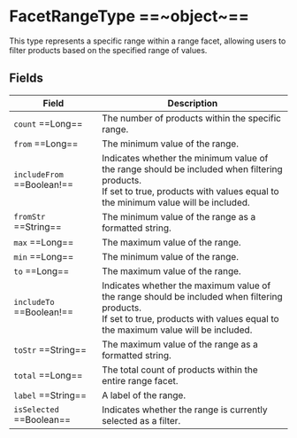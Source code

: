 # FacetRangeType ==~object~==

This type represents a specific range within a range facet, allowing users to filter products based on the specified range of values. 

## Fields

| Field                      	| Description                                                                                                                                                                    	|
|----------------------------	|--------------------------------------------------------------------------------------------------------------------------------------------------------------------------------	|
| `count`  ==Long==            	| The number of products within the specific range.                                                                                                                              	|
| `from`  ==Long==             	| The minimum value of the range.                                                                                                                                                	|
| `includeFrom`  ==Boolean!==  	| Indicates whether the minimum value of the range should be included when filtering products.<br>If set to true, products with values equal to the minimum value will be included. 	|
| `fromStr`  ==String==        	| The minimum value of the range as a formatted string.                                                                                                                          	|
| `max`  ==Long==              	| The maximum value of the range.                                                                                                                                                	|
| `min`  ==Long==              	| The minimum value of the range.                                                                                                                                                	|
| `to`  ==Long==               	| The maximum value of the range.                                                                                                                                                	|
| `includeTo`  ==Boolean!==    	| Indicates whether the maximum value of the range should be included when filtering products.<br>If set to true, products with values equal to the maximum value will be included. 	|
| `toStr`  ==String==          	| The maximum value of the range as a formatted string.                                                                                                                          	|
| `total`  ==Long==            	| The total count of products within the entire range facet.                                                                                                                     	|
| `label`  ==String==          	| A label of the range.                                                                                                                                                          	|
| `isSelected`  ==Boolean==   	| Indicates whether the range is currently selected as a filter.                                                                                                                 	|